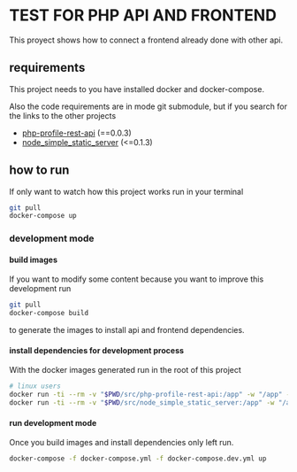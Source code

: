 # TEST FOR PHP API AND FRONTEND

This proyect shows how to connect a frontend already done with other api.

## requirements

This project needs to you have installed docker and docker-compose.

Also the code requirements are in mode git submodule, but if you search for the links to the other projects

- [php-profile-rest-api](https://github.com/siht/php-profile-rest-api) (==0.0.3)
- [node_simple_static_server](https://github.com/siht/node_simple_static_server.git) (<=0.1.3)

## how to run

If only want to watch how this project works run in your terminal

```sh
git pull
docker-compose up
```

### development mode

#### build images

If you want to modify some content because you want to improve this development run

```sh
git pull
docker-compose build
```

to generate the images to install api and frontend dependencies.

#### install dependencies for development process

With the docker images generated run in the root of this project

```sh
# linux users
docker run -ti --rm -v "$PWD/src/php-profile-rest-api:/app" -w "/app" --user "$(id -u):$(id -g)" new_php_app composer install
docker run -ti --rm -v "$PWD/src/node_simple_static_server:/app" -w "/app" --user "$(id -u):$(id -g)" node:10.16.3-alpine npm i
```

#### run development mode

Once you build images and install dependencies only left run.

```sh
docker-compose -f docker-compose.yml -f docker-compose.dev.yml up
```
